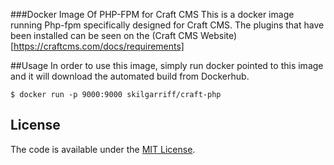 ###Docker Image Of PHP-FPM for Craft CMS
This is a docker image running Php-fpm specifically designed for Craft CMS. The plugins that have been installed can be seen on the (Craft CMS Website)[https://craftcms.com/docs/requirements]

##Usage
In order to use this image, simply run docker pointed to this image and it will download the automated build from Dockerhub.

    $ docker run -p 9000:9000 skilgarriff/craft-php

## License

The code is available under the [MIT License](/LICENSE).
